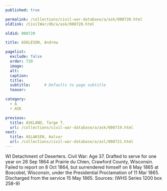 ```yaml
---
published: true

permalink: /collections/civil-war-database/a/ask/000720.html
oldlink: /CivilWar/db/a/ask/000720.html

oldid: 000720

title: ASKLESON, Andrew

pagelist:
  exclude: false
  order: 720
  image: 
  alt:
  caption:
  title:
  subtitle:      # Defaults to page subtitle
  teaser:

category: 
  - A 
  - ASK

previous:
  title: ASKLAND, Targe T.
  url: /collections/civil-war-database/a/ask/000719.html  
next:
  title: ASLAKSEN, Halvor
  url: /collections/civil-war-database/a/asl/000721.html   
---
```

WI Detachment of Deserters. Civil War: Age 37. Drafted to serve for one year on 28 Sep 1864 at Prairie du Chien, Crawford County, Wisconsin. Failed to report on 8 Oct 1864, but surrendered himself on 8 May 1865 at Boscobel, Wisconsin, under the Presidential Proclamation of 11 Mar 1865. Discharged from the service 15 May 1865. Sources: (WHS Series 1200 box 258-9)